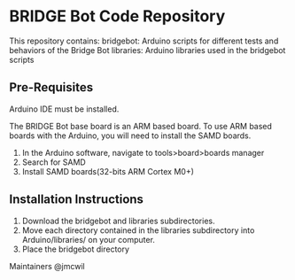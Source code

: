 # BRIDGE Bot Code Repository
This repository contains:
  bridgebot: Arduino scripts for different tests and behaviors of the Bridge Bot
  libraries: Arduino libraries used in the bridgebot scripts
  
## Pre-Requisites
Arduino IDE must be installed.

The BRIDGE Bot base board is an ARM based board. To use ARM based boards with the Arduino, you will need to install the SAMD boards.
1. In the Arduino software, navigate to tools>board>boards manager
2. Search for SAMD
3. Install SAMD boards(32-bits ARM Cortex M0+)

## Installation Instructions
1. Download the bridgebot and libraries subdirectories.
2. Move each directory contained in the libraries subdirectory into Arduino/libraries/ on your computer.
3. Place the bridgebot directory

Maintainers
@jmcwil
